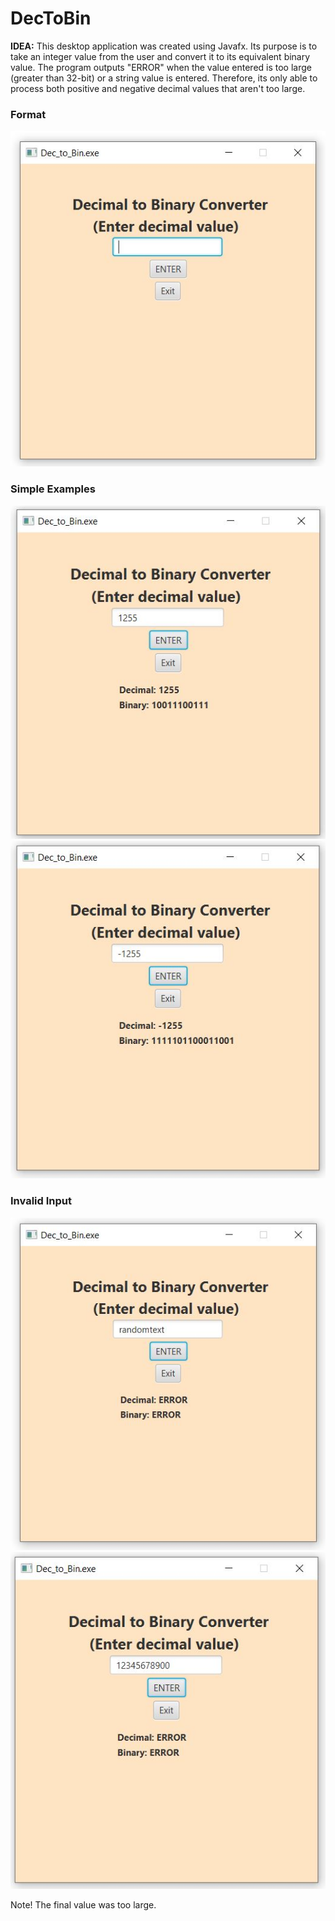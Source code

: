 # DecToBin

**IDEA:**
This desktop application was created using Javafx. Its purpose is to take an integer value from the user and convert it to its equivalent binary value.
The program outputs "ERROR" when the value entered is too large (greater than 32-bit) or a string value is entered. Therefore, its only able to process both
positive and negative decimal values that aren't too large.

### Format
![](https://github.com/samirmacias24/DecToBin/blob/main/Pics/format.JPG)
### Simple Examples
![](https://github.com/samirmacias24/DecToBin/blob/main/Pics/example1.JPG)
![](https://github.com/samirmacias24/DecToBin/blob/main/Pics/example2.JPG)
### Invalid Input
![](https://github.com/samirmacias24/DecToBin/blob/main/Pics/error1.JPG)
![](https://github.com/samirmacias24/DecToBin/blob/main/Pics/error2.JPG)

Note! The final value was too large.
